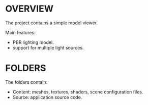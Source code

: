 # OVERVIEW

The project contains a simple model viewer.

Main features:
- PBR lighting model.
- support for multiple light sources.

# FOLDERS

The folders contain:
- Content: meshes, textures, shaders, scene configuration files.
- Source: application source code.
